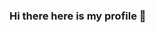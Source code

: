 ### Hi there here is my profile 👋

<!--
**Hey I am a 16 years old learning Developer.

Here are some ideas to get you started:

- 🔭 I’m currently working on Java App and discord Bots
- 🌱 I’m currently learning Java development 
- 👯 I’m looking to collaborate on Apps projects 
- 🤔 I’m looking for help with Java tricks 
- 💬 Ask me about discord.py
- 📫 How to reach me: $wip#9999 | discord.py
- ⚡ Fun fact: I have a discord bot in over 100 servers with 130k users 

- 2021 goal : getting my ap 1k + downloads 
### sus
